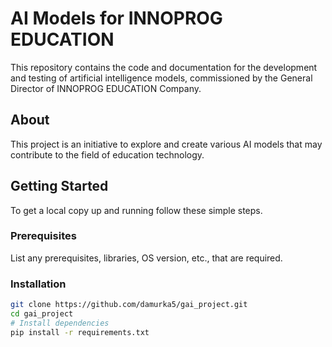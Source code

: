 # AI Models for INNOPROG EDUCATION

This repository contains the code and documentation for the development and testing of artificial intelligence models, commissioned by the General Director of INNOPROG EDUCATION Company.

## About

This project is an initiative to explore and create various AI models that may contribute to the field of education technology.

## Getting Started

To get a local copy up and running follow these simple steps.

### Prerequisites

List any prerequisites, libraries, OS version, etc., that are required.

### Installation

```bash
git clone https://github.com/damurka5/gai_project.git
cd gai_project
# Install dependencies
pip install -r requirements.txt